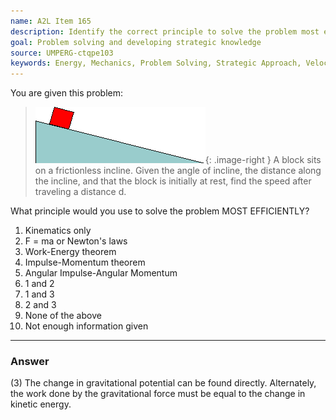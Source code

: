 ```yaml
---
name: A2L Item 165
description: Identify the correct principle to solve the problem most efficiently.
goal: Problem solving and developing strategic knowledge
source: UMPERG-ctqpe103
keywords: Energy, Mechanics, Problem Solving, Strategic Approach, Velocity
---
```


You are given this problem:

<blockquote>

![Item165_fig1.gif](../images/Item165_fig1.gif){: .image-right } A
block sits on a frictionless incline. Given the angle of incline, the
distance along the incline, and that the block is initially at rest,
find the speed after traveling a distance d.

</blockquote>

What principle would you use to solve the problem MOST EFFICIENTLY?

1. Kinematics only
2. F = ma or Newton's laws
3. Work-Energy theorem
4. Impulse-Momentum theorem
5. Angular Impulse-Angular Momentum
6. 1 and 2
7. 1 and 3
8. 2 and 3
9. None of the above
10. Not enough information given



<hr/>

### Answer 

(3) The change in gravitational potential can be found directly.
Alternately, the work done by the gravitational force must be equal to
the change in kinetic energy.
